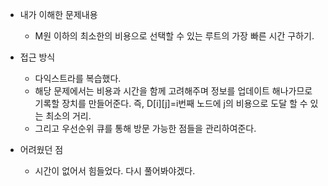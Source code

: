 * 내가 이해한 문제내용
  - M원 이하의 최소한의 비용으로 선택할 수 있는 루트의 가장 빠른 시간 구하기. 
  
* 접근 방식
  - 다익스트라를 복습했다.
  - 해당 문제에서는 비용과 시간을 함께 고려해주며 정보를 업데이트 해나가므로 기록할 장치를 만들어준다. 즉, D[i][j]=i번째 노드에 j의 비용으로 도달 할 수 있는 최소의 거리.
  - 그리고 우선순위 큐를 통해 방문 가능한 점들을 관리하여준다. 
  
* 어려웠던 점
  - 시간이 없어서 힘들었다. 다시 풀어봐야겠다.
  

